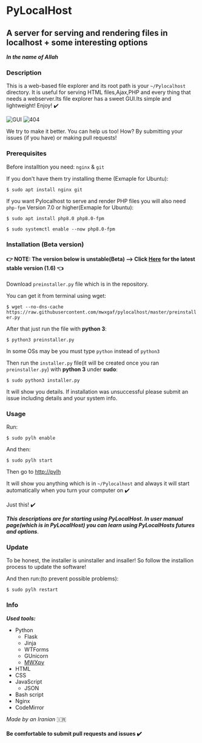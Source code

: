 # PyLocalHost
## A server for serving and rendering files in localhost + some interesting options

**_In the name of Allah_**

### Description

This is a web-based file explorer and its root path is your `~/Pylocalhost` directory. It is useful for serving HTML files,Ajax,PHP and every thing that needs a webserver.Its file explorer has a sweet GUI.Its simple and lightweight! Enjoy! :heavy_check_mark: 

![GUI](https://raw.githubusercontent.com/mwxgaf/pylocalhost/gh-pages/home.png)
![404](https://raw.githubusercontent.com/mwxgaf/pylocalhost/gh-pages/editor.png)

We try to make it better. You can help us too! How? By submitting your issues (if you have) or making pull requests!

### Prerequisites

Before installtion you need: `nginx` & `git`

If you don't have them try installing theme
(Exmaple for Ubuntu):

`$ sudo apt install nginx git`

If you want Pylocalhost to serve and render PHP files you will also need `php-fpm` Version 7.0 or higher(Exmaple for Ubuntu):

`$ sudo apt install php8.0 php8.0-fpm`

`$ sudo systemctl enable --now php8.0-fpm`

### Installation (Beta version)

#### :point_right: NOTE: The version below is unstable(Beta) --> Click [Here](https://github.com/mwxgaf/pylocalhost/releases/tag/v1.6) for the latest stable version (1.6) :point_left:

Download `preinstaller.py` file which is in the repository.

You can get it from terminal using wget:

`$ wget --no-dns-cache https://raw.githubusercontent.com/mwxgaf/pylocalhost/master/preinstaller.py`

After that just run the file with **python 3**:

`$ python3 preinstaller.py`

In some OSs may be you must type `python` instead of `python3`

Then run the `installer.py` file(it will be created once you ran `preinstaller.py`) with **python 3** under **sudo**:

`$ sudo python3 installer.py`

It will show you details. If installation was unsuccessful please submit an issue including details and your system info.

### Usage

Run:

`$ sudo pylh enable`

And then:

`$ sudo pylh start`

Then go to [http://pylh](http://pylh)

It will show you anything which is in `~/Pylocalhost` and always it will start automatically when you turn your computer on :heavy_check_mark: 

Just this! :heavy_check_mark: 

_**This descriptions are for starting using PyLocalHost. In user manual page(which is in PyLocalHost) you can learn using PyLocalHosts futures and options**_.

### Update

To be honest, the installer is uninstaller and insaller! So follow the installion process to update the software!

And then run:(to prevent possible problems):

`$ sudo pylh restart`

### Info

***Used tools:***

* Python
    * Flask
    * Jinja
    * WTForms
    * GUnicorn
    * [MWXpy](https://github.com/mwxgaf/mwxpy)
* HTML
* CSS
* JavaScript
    * JSON
* Bash script
* Nginx
* CodeMirror

_Made by an Iranian_ :iran:

#### Be comfortable to submit pull requests and issues :heavy_check_mark: 
